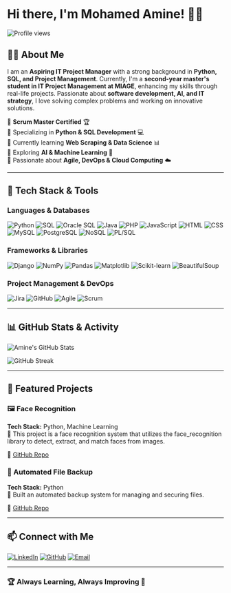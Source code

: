 # Hi there, I'm Mohamed Amine! 👋🚀

![Profile views](https://komarev.com/ghpvc/?username=amine-meh&label=Profile%20views&color=blue&style=flat)

## 🧑‍💻 About Me

I am an **Aspiring IT Project Manager** with a strong background in **Python, SQL, and Project Management**. Currently, I'm a **second-year master's student in IT Project Management at MIAGE**, enhancing my skills through real-life projects. Passionate about **software development, AI, and IT strategy**, I love solving complex problems and working on innovative solutions.

🔹 **Scrum Master Certified** 🏆  
🔹 Specializing in **Python & SQL Development** 💻  
🔹 Currently learning **Web Scraping & Data Science** 📊  
🔹 Exploring **AI & Machine Learning** 🤖  
🔹 Passionate about **Agile, DevOps & Cloud Computing** ☁️  

---

## 🔧 Tech Stack & Tools

### **Languages & Databases**
![Python](https://img.shields.io/badge/Python-3776AB?style=for-the-badge&logo=python&logoColor=white)
![SQL](https://img.shields.io/badge/SQL-4479A1?style=for-the-badge&logo=postgresql&logoColor=white)
![Oracle SQL](https://img.shields.io/badge/Oracle_SQL-F80000?style=for-the-badge&logo=oracle&logoColor=white)
![Java](https://img.shields.io/badge/Java-ED8B00?style=for-the-badge&logo=java&logoColor=white)
![PHP](https://img.shields.io/badge/PHP-777BB4?style=for-the-badge&logo=php&logoColor=white)
![JavaScript](https://img.shields.io/badge/JavaScript-F7DF1E?style=for-the-badge&logo=javascript&logoColor=black)
![HTML](https://img.shields.io/badge/HTML-E34F26?style=for-the-badge&logo=html5&logoColor=white)
![CSS](https://img.shields.io/badge/CSS-1572B6?style=for-the-badge&logo=css3&logoColor=white)
![MySQL](https://img.shields.io/badge/MySQL-4479A1?style=for-the-badge&logo=mysql&logoColor=white)
![PostgreSQL](https://img.shields.io/badge/PostgreSQL-336791?style=for-the-badge&logo=postgresql&logoColor=white)
![NoSQL](https://img.shields.io/badge/NoSQL-005571?style=for-the-badge&logo=mongodb&logoColor=white)
![PL/SQL](https://img.shields.io/badge/PL/SQL-F80000?style=for-the-badge&logo=oracle&logoColor=white)

### **Frameworks & Libraries**
![Django](https://img.shields.io/badge/Django-092E20?style=for-the-badge&logo=django&logoColor=white)
![NumPy](https://img.shields.io/badge/NumPy-013243?style=for-the-badge&logo=numpy&logoColor=white)
![Pandas](https://img.shields.io/badge/Pandas-150458?style=for-the-badge&logo=pandas&logoColor=white)
![Matplotlib](https://img.shields.io/badge/Matplotlib-11557C?style=for-the-badge&logo=python&logoColor=white)
![Scikit-learn](https://img.shields.io/badge/Scikit_Learn-F7931E?style=for-the-badge&logo=scikit-learn&logoColor=white)
![BeautifulSoup](https://img.shields.io/badge/BeautifulSoup-FFD43B?style=for-the-badge&logo=python&logoColor=black)

### **Project Management & DevOps**
![Jira](https://img.shields.io/badge/Jira-0052CC?style=for-the-badge&logo=jira&logoColor=white)
![GitHub](https://img.shields.io/badge/GitHub-181717?style=for-the-badge&logo=github&logoColor=white)
![Agile](https://img.shields.io/badge/Agile-0078D7?style=for-the-badge&logo=agile&logoColor=white)
![Scrum](https://img.shields.io/badge/Scrum-6DB33F?style=for-the-badge&logo=scrum&logoColor=white)

---

## 📊 GitHub Stats & Activity

![Amine's GitHub Stats](https://github-readme-stats.vercel.app/api?username=amine-meh&show_icons=true&theme=dark)

![GitHub Streak](https://streak-stats.demolab.com?user=amine-meh&theme=dark)

---

## 🚀 Featured Projects

### **🖼️ Face Recognition**
**Tech Stack:** Python, Machine Learning  
🔹 This project is a face recognition system that utilizes the face_recognition library to detect, extract, and match faces from images.  

🔗 [GitHub Repo](https://github.com/amine-meh/Face-Recognition)

### **📎 Automated File Backup**
**Tech Stack:** Python  
🔹 Built an automated backup system for managing and securing files.  

🔗 [GitHub Repo](https://github.com/amine-meh/Automated-File-Backup)


---

## 📫 Connect with Me

[![LinkedIn](https://img.shields.io/badge/LinkedIn-0A66C2?style=for-the-badge&logo=linkedin&logoColor=white)](https://www.linkedin.com/in/mohamed-amine-mehouar-002069239/)
[![GitHub](https://img.shields.io/badge/GitHub-181717?style=for-the-badge&logo=github&logoColor=white)](https://github.com/amine-meh)
[![Email](https://img.shields.io/badge/Email-D14836?style=for-the-badge&logo=gmail&logoColor=white)](mailto:amine.mehouar@gmail.com)

---

### 🏆 Always Learning, Always Improving 🚀




<!---
amine-meh/amine-meh is a ✨ special ✨ repository because its `README.md` (this file) appears on your GitHub profile.
You can click the Preview link to take a look at your changes.
--->
